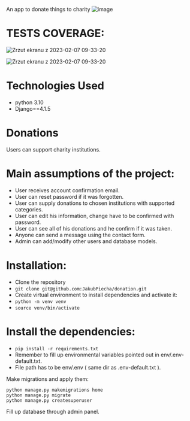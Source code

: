 An app to donate things to charity
![image](https://user-images.githubusercontent.com/114153071/216968039-c42a74a3-b5c3-46ae-ad32-a5955ee83ff1.png)


# TESTS COVERAGE:

![Zrzut ekranu z 2023-02-07 09-33-20](https://user-images.githubusercontent.com/114153071/217201065-04cb1093-b382-446b-a1ed-8bb65fc2fce0.png)


![Zrzut ekranu z 2023-02-07 09-33-20](https://user-images.githubusercontent.com/114153071/217201065-04cb1093-b382-446b-a1ed-8bb65fc2fce0.png)



# Technologies Used

- python 3.10
- Django==4.1.5


# Donations
Users can support charity institutions.

# Main assumptions of the project:
* User receives account confirmation email.
* User can reset password if it was forgotten.
* User can supply donations to chosen institutions with supported categories.
* User can edit his information, change have to be confirmed with password.
* User can see all of his donations and he confirm if it was taken.
* Anyone can send a message using the contact form.
* Admin can add/modify other users and database models.
# Installation:
- Clone the repository
- `git clone git@github.com:JakubPiecha/donation.git`
- Create virtual environment to install dependencies and activate it:
- `python -m venv venv`
- `source venv/bin/activate`
# Install the dependencies:
- `pip install -r requirements.txt`
- Remember to fill up environmental variables pointed out in env/.env-default.txt.
- File path has to be env/.env ( same dir as .env-default.txt ).

Make migrations and apply them:
```
python manage.py makemigrations home
python manage.py migrate
python manage.py createsuperuser
```

Fill up database through admin panel.



